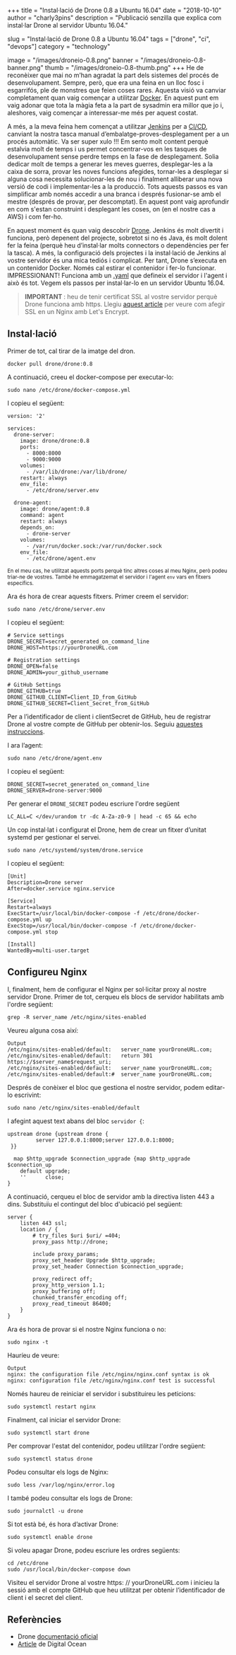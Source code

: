 +++
title = "Instal·lació de Drone 0.8 a Ubuntu 16.04"
date = "2018-10-10"
author = "charly3pins"
description = "Publicació senzilla que explica com instal·lar Drone al servidor Ubuntu 16.04."

slug = "Instal·lació de Drone 0.8 a Ubuntu 16.04"
tags = ["drone", "ci", "devops"]
category = "technology"

image = "/images/droneio-0.8.png"
banner = "/images/droneio-0.8-banner.png"
thumb = "/images/droneio-0.8-thumb.png"
+++
He de reconèixer que mai no m’han agradat la part dels sistemes del procés de desenvolupament. Sempre, però, que era una feina en un lloc fosc i esgarrifós, ple de monstres que feien coses rares. Aquesta visió va canviar completament quan vaig començar a utilitzar [Docker](https://www.docker.com/). En aquest punt em vaig adonar que tota la màgia feta a la part de sysadmin era millor que jo i, aleshores, vaig començar a interessar-me més per aquest costat.

A més, a la meva feina hem començat a utilitzar [Jenkins](https://jenkins.io/) per a [CI/CD](https://www.atlassian.com/continuous-delivery/ci-vs-ci-vs-cd), canviant la nostra tasca manual d’embalatge-proves-desplegament per a un procés automàtic. Va ser super xulo !!! Em sento molt content perquè estalvia molt de temps i us permet concentrar-vos en les tasques de desenvolupament sense perdre temps en la fase de desplegament. Solia dedicar molt de temps a generar les meves guerres, desplegar-les a la caixa de sorra, provar les noves funcions afegides, tornar-les a desplegar si alguna cosa necessita solucionar-les de nou i finalment alliberar una nova versió de codi i implementar-les a la producció. Tots aquests passos es van simplificar amb només accedir a una branca i després fusionar-se amb el mestre (després de provar, per descomptat). En aquest pont vaig aprofundir en com s'estan construint i desplegant les coses, on (en el nostre cas a AWS) i com fer-ho.

En aquest moment és quan vaig descobrir [Drone](https://drone.io/). Jenkins és molt divertit i funciona, però depenent del projecte, sobretot si no és Java, és molt dolent fer la feina (perquè heu d’instal·lar molts connectors o dependències per fer la tasca). A més, la configuració dels projectes i la instal·lació de Jenkins al vostre servidor és una mica tediós i complicat. Per tant, Drone s’executa en un contenidor Docker. Només cal estirar el contenidor i fer-lo funcionar. IMPRESSIONANT! Funciona amb un [.yaml](http://yaml.org/) que defineix el servidor i l'agent i això és tot. Vegem els passos per instal·lar-lo en un servidor Ubuntu 16.04.

> <b> IMPORTANT </b>: heu de tenir certificat SSL al vostre servidor perquè Drone funciona amb https. Llegiu [aquest article](https://www.digitalocean.com/community/tutorials/how-to-secure-nginx-with-let-s-encrypt-on-ubuntu-16-04) per veure com afegir SSL en un Nginx amb Let's Encrypt.


## Instal·lació

Primer de tot, cal tirar de la imatge del dron.
```vim
docker pull drone/drone:0.8
```

A continuació, creeu el docker-compose per executar-lo:
```vim
sudo nano /etc/drone/docker-compose.yml
```

I copieu el següent:
```
version: '2'

services:
  drone-server:
    image: drone/drone:0.8
    ports:
      - 8000:8000
      - 9000:9000
    volumes:
      - /var/lib/drone:/var/lib/drone/
    restart: always
    env_file:
      - /etc/drone/server.env

  drone-agent:
    image: drone/agent:0.8
    command: agent
    restart: always
    depends_on:
      - drone-server
    volumes:
      - /var/run/docker.sock:/var/run/docker.sock
    env_file:
      - /etc/drone/agent.env
```
<small> En el meu cas, he utilitzat aquests ports perquè tinc altres coses al meu Nginx, però podeu triar-ne de vostres. També he emmagatzemat el servidor i l'agent `env` vars en fitxers específics. </small>

Ara és hora de crear aquests fitxers. Primer creem el servidor:
```vim
sudo nano /etc/drone/server.env
```

I copieu el següent:
```
# Service settings 
DRONE_SECRET=secret_generated_on_command_line
DRONE_HOST=https://yourDroneURL.com

# Registration settings
DRONE_OPEN=false
DRONE_ADMIN=your_github_username

# GitHub Settings
DRONE_GITHUB=true
DRONE_GITHUB_CLIENT=Client_ID_from_GitHub
DRONE_GITHUB_SECRET=Client_Secret_from_GitHub
```

Per a l’identificador de client i clientSecret de GitHub, heu de registrar Drone al vostre compte de GitHub per obtenir-los. Seguiu [aquestes instruccions](https://developer.github.com/apps/building-oauth-apps/creating-an-oauth-app/).

I ara l’agent:
```vim
sudo nano /etc/drone/agent.env
```

I copieu el següent:
```
DRONE_SECRET=secret_generated_on_command_line
DRONE_SERVER=drone-server:9000
```

Per generar el `DRONE_SECRET` podeu escriure l'ordre següent
```vim
LC_ALL=C </dev/urandom tr -dc A-Za-z0-9 | head -c 65 && echo
```

Un cop instal·lat i configurat el Drone, hem de crear un fitxer d’unitat systemd per gestionar el servei.
```vim
sudo nano /etc/systemd/system/drone.service
```

I copieu el següent:
```
[Unit]
Description=Drone server
After=docker.service nginx.service

[Service]
Restart=always
ExecStart=/usr/local/bin/docker-compose -f /etc/drone/docker-compose.yml up
ExecStop=/usr/local/bin/docker-compose -f /etc/drone/docker-compose.yml stop

[Install]
WantedBy=multi-user.target
```

## Configureu Nginx

I, finalment, hem de configurar el Nginx per sol·licitar proxy al nostre servidor Drone. Primer de tot, cerqueu els blocs de servidor habilitats amb l'ordre següent:
```vim
grep -R server_name /etc/nginx/sites-enabled
```

Veureu alguna cosa així:
```vim
Output
/etc/nginx/sites-enabled/default:   server_name yourDroneURL.com;
/etc/nginx/sites-enabled/default:   return 301 https://$server_name$request_uri;
/etc/nginx/sites-enabled/default:   server_name yourDroneURL.com;
/etc/nginx/sites-enabled/default:#  server_name yourDroneURL.com;
```

Després de conèixer el bloc que gestiona el nostre servidor, podem editar-lo escrivint:
```vim
sudo nano /etc/nginx/sites-enabled/default 
```
I afegint aquest text abans del bloc `servidor {`:
```vim
upstream drone {upstream drone {
         server 127.0.0.1:8000;server 127.0.0.1:8000;
 }}

  map $http_upgrade $connection_upgrade {map $http_upgrade $connection_up 
    default upgrade;
    ''      close;
}
```

A continuació, cerqueu el bloc de servidor amb la directiva listen 443 a dins. Substituïu el contingut del bloc d'ubicació pel següent:
```vim
server {
    listen 443 ssl;
    location / {
        # try_files $uri $uri/ =404;
        proxy_pass http://drone;

        include proxy_params;
        proxy_set_header Upgrade $http_upgrade;
        proxy_set_header Connection $connection_upgrade;

        proxy_redirect off;
        proxy_http_version 1.1;
        proxy_buffering off;
        chunked_transfer_encoding off;
        proxy_read_timeout 86400;
    }
}
```

Ara és hora de provar si el nostre Nginx funciona o no:
```vim
sudo nginx -t
```

Hauríeu de veure:
```vim
Output
nginx: the configuration file /etc/nginx/nginx.conf syntax is ok
nginx: configuration file /etc/nginx/nginx.conf test is successful
```

Només haureu de reiniciar el servidor i substituireu les peticions:
```vim
sudo systemctl restart nginx
```

Finalment, cal iniciar el servidor Drone:
```vim
sudo systemctl start drone
```

Per comprovar l'estat del contenidor, podeu utilitzar l'ordre següent:
```vim
sudo systemctl status drone
```

Podeu consultar els logs de Nginx:
```vim
sudo less /var/log/nginx/error.log
```

I també podeu consultar els logs de Drone:
```vim
sudo journalctl -u drone
```

Si tot està bé, és hora d’activar Drone:
```vim
sudo systemctl enable drone
```

Si voleu apagar Drone, podeu escriure les ordres següents:
```vim
cd /etc/drone
sudo /usr/local/bin/docker-compose down
```

Visiteu el servidor Drone al vostre https: // yourDroneURL.com i inicieu la sessió amb el compte GitHub que heu utilitzat per obtenir l’identificador de client i el secret del client.

## Referències

* Drone [documentació oficial](http://docs.drone.io/installation/)
* [Article](https://www.digitalocean.com/community/tutorials/how-to-install-and-configure-drone-on-ubuntu-16-04) de Digital Ocean